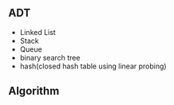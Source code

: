 ADT
----------------------------

- Linked List
- Stack
- Queue
- binary search tree
- hash(closed hash table using linear probing)

Algorithm
--------
